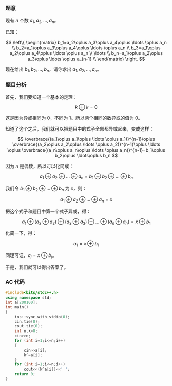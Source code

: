 ### 题意

现有 $n$ 个数 $a_1,a_2,\ldots,a_n$。

已知：

$$
\left\{
\begin{matrix}
b_1=a_2\oplus a_3\oplus a_4\oplus \ldots \oplus a_n \\
b_2=a_1\oplus a_3\oplus a_4\oplus \ldots \oplus a_n \\
b_3=a_1\oplus a_2\oplus a_4\oplus \ldots \oplus a_n \\
\ldots \\
b_n=a_1\oplus a_2\oplus a_3\oplus \ldots \oplus a_{n-1} \\
\end{matrix}
\right.
$$

现在给出 $b_1,b_2,\ldots,b_n$，请你求出 $a_1,a_2,\ldots,a_n$。

### 题目分析

首先，我们要知道一个基本的定理：

$$
k \oplus k=0
$$

这是因为异或相同为 $0$，不同为 $1$。所以两个相同的数异或的值为 $0$。

知道了这个之后，我们就可以把题目中的式子全部都异或起来，变成这样：

$$
\overbrace{(a_1\oplus a_1\oplus \ldots \oplus a_1)}^{n-1}\oplus \overbrace{(a_2\oplus a_2\oplus \ldots \oplus a_2)}^{n-1}\oplus \ldots \oplus \overbrace{(a_n\oplus a_n\oplus \ldots \oplus a_n)}^{n-1}=b_1\oplus b_2\oplus \ldots\oplus b_n
$$

因为 $n$ 是偶数，所以可以化简成：

$$
a_1\oplus a_2\oplus \ldots \oplus a_n=b_1\oplus b_2\oplus \ldots \oplus b_n
$$

我们令 $b_1\oplus b_2\oplus \ldots \oplus b_n$ 为 $x$，则：

$$
a_1\oplus a_2\oplus \ldots \oplus a_n=x
$$

把这个式子和题目中第一个式子异或，得：

$$
a_1\oplus (a_2\oplus a_2)\oplus (a_3\oplus a_3)\oplus \ldots \oplus (a_n\oplus a_n)=x\oplus b_1
$$

化简一下，得：

$$
a_1=x\oplus b_1
$$

同理可证，$a_i=x\oplus b_i$。

于是，我们就可以得出答案了。

### AC 代码

```cpp
#include<bits/stdc++.h>
using namespace std;
int a[200100];
int main()
{
	ios::sync_with_stdio(0);
	cin.tie(0);
	cout.tie(0);
	int n,k=0;
	cin>>n;
	for (int i=1;i<=n;i++)
	{
		cin>>a[i];
		k^=a[i];
	}
	for (int i=1;i<=n;i++)
		cout<<(k^a[i])<<' ';
	return 0;
}
```